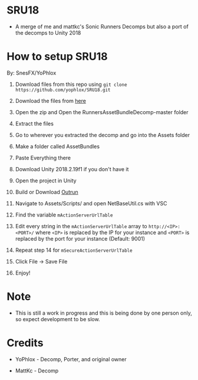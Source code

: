 # SRU18 

* A merge of me and mattkc's Sonic Runners Decomps but also a port of the decomps to Unity 2018

# How to setup SRU18

By: SnesFX/YoPhlox

1. Download files from this repo using
`git clone https://github.com/yophlox/SRU18.git `

2. Download the files from [here](https://github.com/itsmattkc/RunnersAssetBundleDecomp)

3. Open the zip and Open the RunnersAssetBundleDecomp-master folder

4. Extract the files

5. Go to wherever you extracted the decomp and go into the Assets folder

6. Make a folder called AssetBundles

7. Paste Everything there

8. Download Unity 2018.2.19f1 if you don't have it

9. Open the project in Unity

10. Build or Download [Outrun](https://github.com/fluofoxxo/outrun)

11. Navigate to Assets/Scripts/ and open NetBaseUtil.cs with VSC
    
12. Find the variable `mActionServerUrlTable `
    
13. Edit every string in the `mActionServerUrlTable` array to `http://<IP>:<PORT>/` where `<IP>` is replaced by the IP for your instance and `<PORT>` is replaced by the port for your instance (Default: 9001)
    
14. Repeat step 14 for `mSecureActionServerUrlTable`
    
15. Click File -> Save File
    
16. Enjoy!

# Note

* This is still a work in progress and this is being done by one person only, so expect development to be slow.

# Credits

* YoPhlox - Decomp, Porter, and original owner

* MattKc - Decomp
